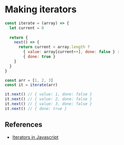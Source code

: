 # Making iterators 

```js
const iterate = (array) => {
  let current = 0
  
  return {
    next() => {
      return current < array.length ?
        { value: array[current++], done: false } :
        { done: true }
    }
  }
}
```

```js
const arr = [1, 2, 3]
const it = iterate(arr)

it.next() // { value: 1, done: false }
it.next() // { value: 2, done: false }
it.next() // { value: 3, done: false }
it.next() // { done: true }
```

## References
- [Iterators in Javascript](https://advancedweb.hu/2017/08/29/iterators_js/)
